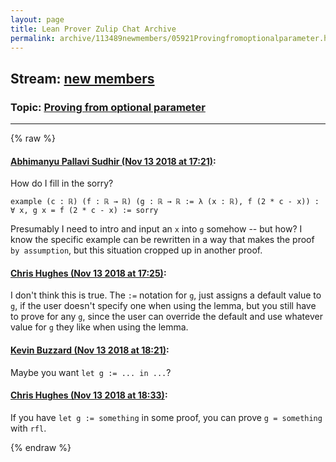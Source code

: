 ```yaml
---
layout: page
title: Lean Prover Zulip Chat Archive 
permalink: archive/113489newmembers/05921Provingfromoptionalparameter.html
---
```


## Stream: [new members](index.html)
### Topic: [Proving from optional parameter](05921Provingfromoptionalparameter.html)

---


{% raw %}
#### [ Abhimanyu Pallavi Sudhir (Nov 13 2018 at 17:21)](https://leanprover.zulipchat.com/#narrow/stream/113489-new%20members/topic/Proving%20from%20optional%20parameter/near/147601867):
How do I fill in the sorry?

```lean
example (c : ℝ) (f : ℝ → ℝ) (g : ℝ → ℝ := λ (x : ℝ), f (2 * c - x)) :  ∀ x, g x = f (2 * c - x) := sorry
```

Presumably I need to intro and input an `x` into `g` somehow -- but how? I know the specific example can be rewritten in a way that makes the proof `by assumption`, but this situation cropped up in another proof.

#### [ Chris Hughes (Nov 13 2018 at 17:25)](https://leanprover.zulipchat.com/#narrow/stream/113489-new%20members/topic/Proving%20from%20optional%20parameter/near/147602168):
I don't think this is true. The `:=` notation for `g`, just assigns a default value to `g`, if the user doesn't specify one when using the lemma, but you still have to prove for any `g`, since the user can override the default and use whatever value for `g` they like when using the lemma.

#### [ Kevin Buzzard (Nov 13 2018 at 18:21)](https://leanprover.zulipchat.com/#narrow/stream/113489-new%20members/topic/Proving%20from%20optional%20parameter/near/147608991):
Maybe you want `let g := ... in ...`?

#### [ Chris Hughes (Nov 13 2018 at 18:33)](https://leanprover.zulipchat.com/#narrow/stream/113489-new%20members/topic/Proving%20from%20optional%20parameter/near/147610158):
If you have `let g := something` in some proof, you can prove `g = something`   with `rfl`.


{% endraw %}
